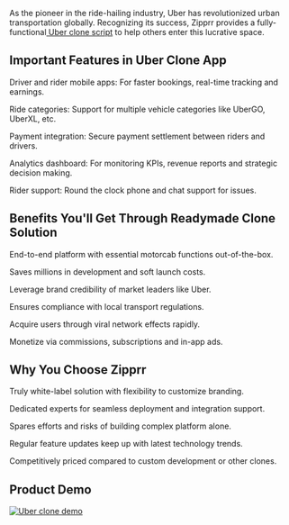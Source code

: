As the pioneer in the ride-hailing industry, Uber has revolutionized urban transportation globally. Recognizing its success, Zipprr provides a fully-functional<a href="https://zipprr.com/uber-clone/"> Uber clone script</a> to help others enter this lucrative space.

<h2><b>Important Features in Uber Clone App</b></h2>

Driver and rider mobile apps: For faster bookings, real-time tracking and earnings.

Ride categories: Support for multiple vehicle categories like UberGO, UberXL, etc.

Payment integration: Secure payment settlement between riders and drivers.

Analytics dashboard: For monitoring KPIs, revenue reports and strategic decision making.

Rider support: Round the clock phone and chat support for issues.

<h2><b>Benefits You'll Get Through Readymade Clone Solution</b></h2>

End-to-end platform with essential motorcab functions out-of-the-box.

Saves millions in development and soft launch costs.

Leverage brand credibility of market leaders like Uber.

Ensures compliance with local transport regulations.

Acquire users through viral network effects rapidly.

Monetize via commissions, subscriptions and in-app ads.

<h2><b>Why You Choose Zipprr</b></h2>

Truly white-label solution with flexibility to customize branding.

Dedicated experts for seamless deployment and integration support.

Spares efforts and risks of building complex platform alone.

Regular feature updates keep up with latest technology trends.

Competitively priced compared to custom development or other clones.

<h2><b>Product Demo</b></h2>

[![Uber clone demo](https://i.imgur.com/aXVUeIi.jpg)](https://youtu.be/Fjbk77C9rNE)
